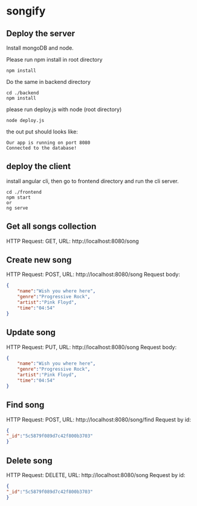 # songify


## Deploy the server
Install mongoDB and node.

Please run npm install in root directory
```npm
npm install
```
Do the same in backend directory
```npm
cd ./backend
npm install
```
please run deploy.js with node (root directory)
```node
node deploy.js
```
the out put should looks like:
```
Our app is running on port 8080
Connected to the database!
```
## deploy the client
install angular cli,
then go to frontend directory and run the cli server.
```npm
cd ./frontend
npm start
or
ng serve
```


## Get all songs collection
HTTP Request: GET,  URL: http://localhost:8080/song

## Create new song
HTTP Request: POST,  URL: http://localhost:8080/song
Request body:
```json
{
	"name":"Wish you where here",
	"genre":"Progressive Rock",
	"artist":"Pink Floyd",
	"time":"04:54"
}
```

## Update song 
HTTP Request: PUT,  URL: http://localhost:8080/song
Request body:
```json
{
	"name":"Wish you where here",
	"genre":"Progressive Rock",
	"artist":"Pink Floyd",
	"time":"04:54"
}
```

## Find song
HTTP Request: POST,  URL: http://localhost:8080/song/find
Request by id:
```json
{
"_id":"5c5879f089d7c42f800b3703"
}
```

## Delete song 
HTTP Request: DELETE,  URL: http://localhost:8080/song
Request by id:
```json
{
"_id":"5c5879f089d7c42f800b3703"
}
```
